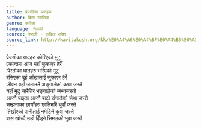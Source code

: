 ```yaml
---
title: प्रेयसीका यादहरु
author: दिव्य खालिङ
genre: कविता
language: नेपाली
source: नेपाली - कविता कोश
source_link: http://kavitakosh.org/kk/%E0%A4%A6%E0%A4%BF%E0%A4%B5%E0%A5%8D%E0%A4%AF_%E0%A4%96%E0%A4%BE%E0%A4%B2%E0%A4%BF%E0%A4%99
---
```


प्रेयसीका यादहरु कोरिएको मुटु  
एकान्तमा आज यहाँ फुकाएर हेरेँ  
पिरतीका घातहरु भरिएको मुटु  
रसिएका दुई आँखालाई सुकाएर हेरेँ  
जीवन यहाँ जताततै अङ्गालेको कथा जस्तै  
यहाँ मुटु चारैतिर भङ्गालेको ब्यथाजस्तो  
आफ्नै पाइला आफ्नै बाटो सँगालेको जेथा जस्तै  
सम्झनाका छायाँहरु छातिभरि धुवाँ जस्तै  
तिर्खाएको पानीलाई नमेटिने कुवा जस्तै  
बास खोज्दै उडी हिँड्ने सिमलको भुवा जस्तै
